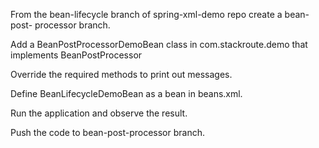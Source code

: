 From the bean-lifecycle branch of spring-xml-demo repo create a bean-post-
processor branch.

Add a BeanPostProcessorDemoBean class in com.stackroute.demo that implements
BeanPostProcessor

Override the required methods to print out messages.

Define BeanLifecycleDemoBean as a bean in beans.xml.

Run the application and observe the result.

Push the code to bean-post-processor branch.
